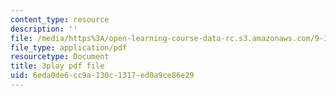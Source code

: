 ```yaml
---
content_type: resource
description: ''
file: /media/https%3A/open-learning-course-data-rc.s3.amazonaws.com/9-13-the-human-brain-spring-2019/6eda0de6cc9a130c1317ed0a9ce86e29_XRdJ5mXBo8A.pdf
file_type: application/pdf
resourcetype: Document
title: 3play pdf file
uid: 6eda0de6-cc9a-130c-1317-ed0a9ce86e29
---
```


